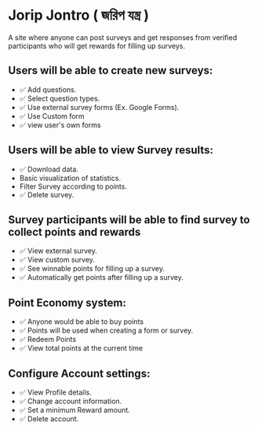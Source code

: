 # Jorip Jontro ( জরিপ যন্ত্র )	
A site where anyone can post surveys and get responses from verified participants who will get rewards for filling up surveys.	

## Users will be able to create new surveys:
- ✅ Add questions.
- ✅ Select question types.
- ✅ Use external survey forms (Ex. Google Forms).
- ✅ Use Custom form
- ✅ view user's own forms
  
## Users will be able to view Survey results:
- ✅ Download data.
- Basic visualization of statistics.
- Filter Survey according to points.
- ✅ Delete survey.
  
## Survey participants will be able to find survey to collect points and rewards
- ✅ View external survey.
- ✅ View custom survey.
- ✅ See winnable points for filling up a survey.
- ✅ Automatically get points after filling up a survey.

  
## Point Economy system:
- ✅ Anyone would be able to buy points 
- ✅ Points will be used when creating a form or survey.
- ✅ Redeem Points
- ✅ View total points at the current time
  
## Configure Account settings:
- ✅ View Profile details.
- ✅ Change account information.
- ✅ Set a minimum Reward amount.
- ✅ Delete account.